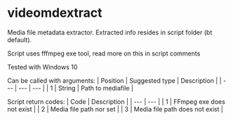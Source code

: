# videomdextract
Media file metadata extractor. Extracted info resides in script folder (bt default).

Script uses fffmpeg exe tool, read more on this in script comments

Tested with Windows 10

Can be called with arguments:
| Position | Suggested type | Description |
| --- | --- | --- |
| 1 | String | Path to mediafile |

Script return codes:
| Code | Description |
| --- | --- |
| 1 | FFmpeg exe does not exist |
| 2 | Media file path nor set |
| 3 | Media file path does not exist |
